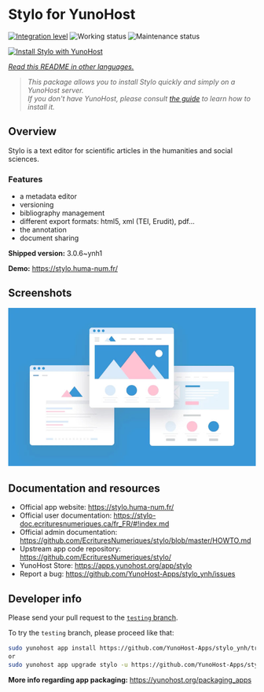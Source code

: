 <!--
N.B.: This README was automatically generated by <https://github.com/YunoHost/apps/tree/master/tools/readme_generator>
It shall NOT be edited by hand.
-->

# Stylo for YunoHost

[![Integration level](https://dash.yunohost.org/integration/stylo.svg)](https://ci-apps.yunohost.org/ci/apps/stylo/) ![Working status](https://ci-apps.yunohost.org/ci/badges/stylo.status.svg) ![Maintenance status](https://ci-apps.yunohost.org/ci/badges/stylo.maintain.svg)

[![Install Stylo with YunoHost](https://install-app.yunohost.org/install-with-yunohost.svg)](https://install-app.yunohost.org/?app=stylo)

*[Read this README in other languages.](./ALL_README.md)*

> *This package allows you to install Stylo quickly and simply on a YunoHost server.*  
> *If you don't have YunoHost, please consult [the guide](https://yunohost.org/install) to learn how to install it.*

## Overview

Stylo is a text editor for scientific articles in the humanities and social sciences.

### Features

- a metadata editor
- versioning
- bibliography management
- different export formats: html5, xml (TEI, Erudit), pdf...
- the annotation
- document sharing

**Shipped version:** 3.0.6~ynh1

**Demo:** <https://stylo.huma-num.fr/>

## Screenshots

![Screenshot of Stylo](./doc/screenshots/example.jpg)

## Documentation and resources

- Official app website: <https://stylo.huma-num.fr/>
- Official user documentation: <https://stylo-doc.ecrituresnumeriques.ca/fr_FR/#!index.md>
- Official admin documentation: <https://github.com/EcrituresNumeriques/stylo/blob/master/HOWTO.md>
- Upstream app code repository: <https://github.com/EcrituresNumeriques/stylo/>
- YunoHost Store: <https://apps.yunohost.org/app/stylo>
- Report a bug: <https://github.com/YunoHost-Apps/stylo_ynh/issues>

## Developer info

Please send your pull request to the [`testing` branch](https://github.com/YunoHost-Apps/stylo_ynh/tree/testing).

To try the `testing` branch, please proceed like that:

```bash
sudo yunohost app install https://github.com/YunoHost-Apps/stylo_ynh/tree/testing --debug
or
sudo yunohost app upgrade stylo -u https://github.com/YunoHost-Apps/stylo_ynh/tree/testing --debug
```

**More info regarding app packaging:** <https://yunohost.org/packaging_apps>
